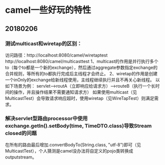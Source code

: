 # camel一些好玩的特性
## 20180206
### 测试multicast和wiretap的区别：
访问路径：http://localhost:8080/camel/wiretaptest   http://localhost:8080/camel/multicasttest
1、multicast的作用是并行执行多个to（每个to都是一个新的exchange），然后通过aggregate参数指定exchange的合并规则，等所有的to都执行完成后主线程才会终止。
2、wiretap的作用是创建一个inOnly的exchange给新线程使用，主线程继续执行并且不再关心新线程。
以如下场景为例：
servlet-->routA（立即响应给请求方）-->routeB（执行一个长时间的操作，并且操作结果不需要通知请求方）
如果使用multicast（见MulticastTest）会导致请求响应超时，使用wiretap（见WireTapTest）则满足需求。
### 解决servlet型路由processor中使用exchange.getIn().setBody(time, TimeDTO.class)导致Stream closed的问题
在所有的路由最后增加.convertBodyTo(String.class, "utf-8")即可（见MulticastTest），个人猜测是camel没办法将自定义的pojo类转换成outputstream。